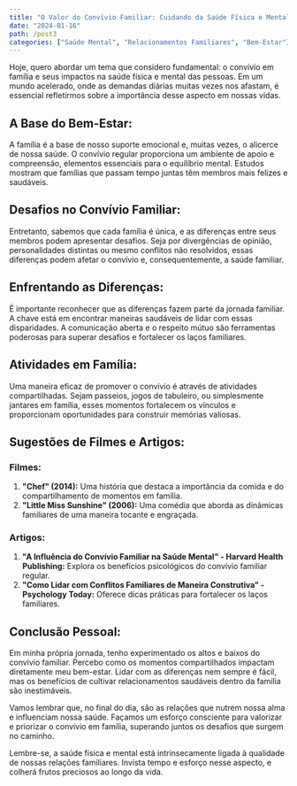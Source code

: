 ```yaml
---
title: "O Valor do Convívio Familiar: Cuidando da Saúde Física e Mental"
date: "2024-01-16"
path: /post3
categories: ["Saúde Mental", "Relacionamentos Familiares", "Bem-Estar"]
---
```


Hoje, quero abordar um tema que considero fundamental: o convívio em família e seus impactos na saúde física e mental das pessoas. Em um mundo acelerado, onde as demandas diárias muitas vezes nos afastam, é essencial refletirmos sobre a importância desse aspecto em nossas vidas.

## A Base do Bem-Estar:

A família é a base de nosso suporte emocional e, muitas vezes, o alicerce de nossa saúde. O convívio regular proporciona um ambiente de apoio e compreensão, elementos essenciais para o equilíbrio mental. Estudos mostram que famílias que passam tempo juntas têm membros mais felizes e saudáveis.

## Desafios no Convívio Familiar:

Entretanto, sabemos que cada família é única, e as diferenças entre seus membros podem apresentar desafios. Seja por divergências de opinião, personalidades distintas ou mesmo conflitos não resolvidos, essas diferenças podem afetar o convívio e, consequentemente, a saúde familiar.

## Enfrentando as Diferenças:

É importante reconhecer que as diferenças fazem parte da jornada familiar. A chave está em encontrar maneiras saudáveis de lidar com essas disparidades. A comunicação aberta e o respeito mútuo são ferramentas poderosas para superar desafios e fortalecer os laços familiares.

## Atividades em Família:

Uma maneira eficaz de promover o convívio é através de atividades compartilhadas. Sejam passeios, jogos de tabuleiro, ou simplesmente jantares em família, esses momentos fortalecem os vínculos e proporcionam oportunidades para construir memórias valiosas.

## Sugestões de Filmes e Artigos:

### Filmes:
1. **"Chef" (2014):** Uma história que destaca a importância da comida e do compartilhamento de momentos em família.
2. **"Little Miss Sunshine" (2006):** Uma comédia que aborda as dinâmicas familiares de uma maneira tocante e engraçada.

### Artigos:
1. **"A Influência do Convívio Familiar na Saúde Mental" - Harvard Health Publishing:** Explora os benefícios psicológicos do convívio familiar regular.
2. **"Como Lidar com Conflitos Familiares de Maneira Construtiva" - Psychology Today:** Oferece dicas práticas para fortalecer os laços familiares.

## Conclusão Pessoal:

Em minha própria jornada, tenho experimentado os altos e baixos do convívio familiar. Percebo como os momentos compartilhados impactam diretamente meu bem-estar. Lidar com as diferenças nem sempre é fácil, mas os benefícios de cultivar relacionamentos saudáveis dentro da família são inestimáveis.

Vamos lembrar que, no final do dia, são as relações que nutrem nossa alma e influenciam nossa saúde. Façamos um esforço consciente para valorizar e priorizar o convívio em família, superando juntos os desafios que surgem no caminho.

Lembre-se, a saúde física e mental está intrinsecamente ligada à qualidade de nossas relações familiares. Invista tempo e esforço nesse aspecto, e colherá frutos preciosos ao longo da vida.